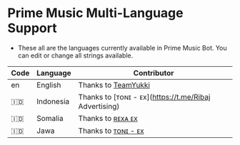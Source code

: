 # Prime Music Multi-Language Support

- These all are the languages currently available in Prime Music Bot. You can edit or change all strings available.

| Code | Language | Contributor |
|-|-------|-------|
| en | English | Thanks to [TeamYukki](https://t.me/Teamosmani)
| 🇮🇩 | Indonesia  | Thanks to [ᴛᴏɴɪ - ᴇx](https://t.me/Ribaj Advertising)
| 🇮🇩 | Somalia  | Thanks to [ʀᴇxᴀ ᴇx](https://t.me/ribajosmani)
| 🇮🇩 | Jawa | Thanks to [ᴛᴏɴɪ - ᴇx](https://t.me/Tonic880)
